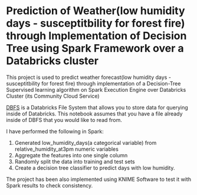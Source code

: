 # Prediction of Weather(low humidity days - susceptitbility for forest fire) through Implementation of Decision Tree using Spark Framework over a Databricks cluster
This project is used to predict weather forecast(low humidity days - susceptitbility for forest fire) through implementation of a Decision-Tree Supervised learning algorithm on Spark Execution Engine over Databricks Cluster (its Community Cloud Service)

[DBFS](https://docs.databricks.com/user-guide/dbfs-databricks-file-system.html) is a Databricks File System that allows you to store data for querying inside of Databricks. This notebook assumes that you have a file already inside of DBFS that you would like to read from.
 
I have performed the following in Spark:
1. Generated low_humidity_days(a categorical variable) from relative_humidity_at3pm numeric variables
2. Aggregate the features into one single column
3. Randomly split the data into training and test sets
4. Create a decision tree classifier to predict days with low humidity.

The project has been also implemented using KNIME Software to test it with Spark results to check consistency.
